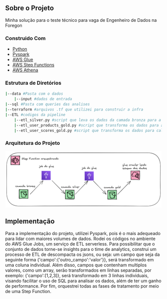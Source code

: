 ## Sobre o Projeto 
Minha solução para o teste técnico para vaga de Engenheiro de Dados na Foregon

### Construido Com
* [Python](https://www.python.org/)
* [Pyspark](https://spark.apache.org/docs/latest/api/python/)
* [AWS Glue](https://aws.amazon.com/pt/glue/)
* [AWS Step Functions](https://aws.amazon.com/pt/step-functions/?step-functions.sort-by=item.additionalFields.postDateTime&step-functions.sort-order=desc)
* [AWS Athena](https://aws.amazon.com/pt/athena/?whats-new-cards.sort-by=item.additionalFields.postDateTime&whats-new-cards.sort-order=desc)

### Estrutura de Diretórios
```sh
|--data #Pasta com o dados
	|--input #dados de entrada
|--sql #Pasta com queries das analises
|--terraform #arquivos .tf que utilizei para construir a infra
|--ETL #codigos da pipeline
	|--etl_silver.py #script que leva os dados da camada bronza para a silver
  	|--etl_user_products_gold.py #script que transforma os dados para analise de produtos dos usuarios e os joga para a camada gold 
  	|--etl_user_scores_gold.py #script que transforma os dados para calculo da quantidade de usuarios para o range de scores definido
```

### Arquitetura do Projeto
![plot](./arquitetura_foregon.png)

## Implementação
Para a implementação do projeto, utilizei Pyspark, pois é o mais adequeado para lidar com maiores volumes de dados. Rodei os códigos no ambiente do AWS Glue Jobs, um serviço de ETL serverless. Para possibilitar que o conjunto de dados torne-se insights para o time de analytics, construi um processo de ETL de descompacta os jsons, ou seja: um campo que seja da seguinte forma {'campo':{'outro_campo':'valor'}}, será transformado em uma coluna individual. Além disso, campos que contenham multiplos valores, como um array, serão transformados em linhas separadas, por exemplo: {'campo':[1,2,3]}, será transformado em 3 linhas individuais, visando facilitar o uso de SQL para analisar os dados, além de ter um ganho de performance. Por fim, orquestrei todas as fases de tratamento por meio de uma Step Function.

